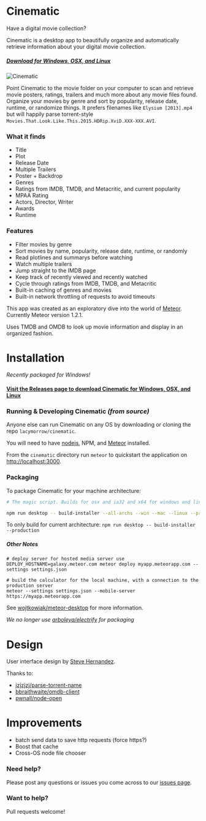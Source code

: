 Cinematic
===========

Have a digital movie collection?

Cinematic is a desktop app to beautifully organize and automatically retrieve information about your digital movie collection. 

##### [Download for Windows, OSX, and Linux](https://github.com/lacymorrow/cinematic/releases)

![Cinematic](http://lacymorrow.com/images/cinematic.gif)


Point Cinematic to the movie folder on your computer to scan and retrieve movie posters, ratings, trailers and much more about any movie files found. Organize your movies by genre and sort by popularity, release date, runtime, or randomize things. It prefers filenames like `Elysium [2013].mp4` but will happily parse torrent-style `Movies.That.Look.Like.This.2015.HDRip.XviD.XXX-XXX.AVI`.

### What it finds

* Title
* Plot
* Release Date
* Multiple Trailers
* Poster + Backdrop
* Genres
* Ratings from IMDB, TMDB, and Metacritic, and current popularity
* MPAA Rating
* Actors, Director, Writer
* Awards
* Runtime

### Features

* Filter movies by genre
* Sort movies by name, popularity, release date, runtime, or randomly
* Read plotlines and summarys before watching
* Watch multiple trailers
* Jump straight to the IMDB page
* Keep track of recently viewed and recently watched
* Cycle through ratings from IMDB, TMDB, and Metacritic
* Built-in caching of genres and movies
* Built-in network throttling of requests to avoid timeouts

This app was created as an exploratory dive into the world of [Meteor](http://meteor.com). Currently Meteor version 1.2.1.

Uses TMDB and OMDB to look up movie information and display in an organized fashion.

# Installation

_Recently packaged for Windows!_

#### [Visit the Releases page to download Cinematic for Windows, OSX, and Linux](https://github.com/lacymorrow/cinematic/releases)


### Running & Developing Cinematic _(from source)_

Anyone else can run Cinematic on any OS by downloading or cloning the repo `lacymorrow/cinematic`. 

You will need to have [nodejs](http://nodejs.org), NPM, and [Meteor](https://www.meteor.com/install) installed.

From the `cinematic` directory run `meteor` to quickstart the application on [http://localhost:3000](http://localhost:3000).

### Packaging

To package Cinematic for your machine architecture:

```bash
# The magic script. Builds for osx and ia32 and x64 for windows and linux. 

npm run desktop -- build-installer --all-archs --win --mac --linux --production

```

To only build for current architecture: `npm run desktop -- build-installer --production`



##### Other Notes

```
# deploy server for hosted media server use
DEPLOY_HOSTNAME=galaxy.meteor.com meteor deploy myapp.meteorapp.com --settings settings.json

# build the calculator for the local machine, with a connection to the production server
meteor --settings settings.json --mobile-server https://myapp.meteorapp.com  
```


See [wojtkowiak/meteor-desktop](https://github.com/wojtkowiak/meteor-desktop) for more information.

_We no longer use [arboleya/electrify](https://github.com/arboleya/electrify) for packaging_


# Design
User interface design by [Steve Hernandez](http://slhernandez.com/2013/09/10/Movie-App/).

Thanks to:

* [jzjzjzj/parse-torrent-name](https://github.com/jzjzjzj/parse-torrent-name)
* [bbraithwaite/omdb-client](https://github.com/bbraithwaite/omdb-client)
* [pwnall/node-open](https://github.com/pwnall/node-open)


# Improvements
* batch send data to save http requests (force https?)
* Boost that cache
* Cross-OS node file chooser


### Need help?

Please post any questions or issues you come across to our [issues page](https://github.com/lacymorrow/cinematic/issues).

### Want to help?

Pull requests welcome!
